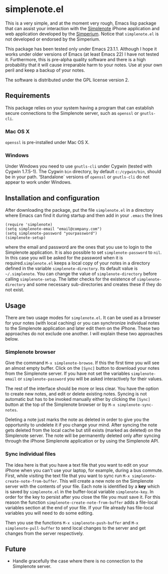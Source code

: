 # simplenote.el

This is a very simple, and at the moment very rough, Emacs lisp
package that can assist your interaction with the [Simplenote][sn]
iPhone application and web application developed by the
[Simperium][si]. Notice that `simplenote.el` is not developed or
endorsed by the Simperium.

This package has been tested only under Emacs 23.1.1. Although I hope
it works under older versions of Emacs (at least Emacs 22) I have not
tested it. Furthermore, this is pre-alpha quality software and there
is a high probability that it will cause irreparable harm to your
notes. Use at your own peril and keep a backup of your notes.

The software is distributed under the GPL license version 2.

## Requirements

This package relies on your system having a program that can establish
secure connections to the Simplenote server, such as `openssl` or
`gnutls-cli`.

### Mac OS X

`openssl` is pre-installed under Mac OS X.

### Windows

Under Windows you need to use `gnutls-cli` under Cygwin (tested with
Cygwin 1.7.5-1). The Cygwin `bin` directory, by default
`c:/cygwin/bin`, should be in your path. ‘Standalone´ versions of
`openssl` or `gnutls-cli` do not appear to work under Windows.

## Installation and configuration

After downloading the package, put the file `simplenote.el` in a
directory where Emacs can find it during startup and then add in your
`.emacs` the lines

    (require 'simplenote)
    (setq simplenote-email "email@company.com")
    (setq simplenote-password "yourpassword")
    (simplenote-setup)

where the email and password are the ones that you use to login to the
Simplenote application. It is also possible to set
`simplenote-password` to `nil`. In this case you will be asked for the
password when it is required.`simplenote.el` keeps a local copy of
your notes in a directory defined in the variable
`simplenote-directory`. Its default value is `~/.simplenote`. You can
change the value of `simplenote-directory` before calling
`simplenote-setup`. The latter checks for the existence of
`simplenote-directory` and some necessary sub-directories and creates
these if they do not exist.

## Usage

There are two usage modes for `simplenote.el`. It can be used as a
browser for your notes (with local caching) or you can synchronize
individual notes to the Simplenote application and later edit them on
the iPhone. These two approaches do not exclude one another. I will
explain these two approaches below.

### Simplenote browser

Give the command `M-x simplenote-browse`. If this the first time you
will see an almost empty buffer. Click on the `[Sync]` button to
download your notes from the Simplenote server. If you have not set
the variables `simplenote-email` or `simplenote-password` you will be
asked interactively for their values.

The rest of the interface should be more or less clear. You have the
option to create new notes, and edit or delete existing notes. Syncing
is not automatic but has to be invoked manually either by clicking the
`[Sync]` button at the top of the Simplenote browser or by `M-x
simplenote-sync-notes`.

Deleting a note just marks the note as deleted in order to give you
the opportunity to undelete it if you change your mind. After syncing
the note gets deleted from the local cache but still exists (marked as
deleted) on the Simplenote server. The note will be permanently
deleted only after syncing through the iPhone Simplenote application
or by using the Simplenote API.

### Sync individual files

The idea here is that you have a text file that you want to edit on
your iPhone when you can't use your laptop, for example, during a bus
commute. First, while visiting the text file that you want to sync run
`M-x simplenote-create-note-from-buffer`. This will create a new note
on the Simplenote server with the contents of your file. Each note is
identified by a **key** which is saved by `simplenote.el` in the
buffer-local variable `simplenote-key`. In order for the key to
persist after you close the file you must save it. For this reason the
function `simplenote-create-note-from-buffer` adds a file-local
variables section at the end of your file. If your file already has
file-local variables you will need to do some editing.

Then you use the functions `M-x simplenote-push-buffer` and `M-x
simplenote-pull-buffer` to send local changes to the server and get
changes from the server respectively.

## Future

* Handle gracefully the case where there is no connection to the
  Simplenote server.

[si]: http://simperium.com/
[sn]: http://simplenoteapp.com/
